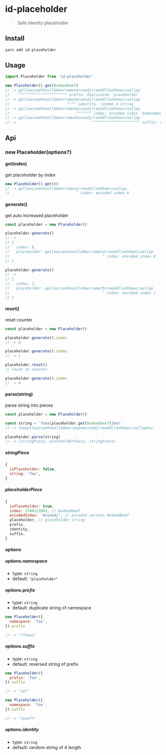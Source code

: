# id-placeholder

> Safe identity placeholder

## Install

```bash
yarn add id-placeholder
```

## Usage

```js
import Placeholder from 'id-placeholder'

new Placeholder().get(0xdeedbeef)
// -> ppllaacceehhoollddeerrwmwtmcunedjrreeddlloohheeccaallpp
//    ^^^^^^^^^^^^^^^^^^^^^^ prefix: duplicated `placeholder`
// -> ppllaacceehhoollddeerrwmwtmcunedjrreeddlloohheeccaallpp
//                          ^^^^ identity: random 4 string
// -> ppllaacceehhoollddeerrwmwtmcunedjrreeddlloohheeccaallpp
//                              ^^^^^^^ index: encoded index `0xdeedbeef`
// -> ppllaacceehhoollddeerrwmwtmcunedjrreeddlloohheeccaallpp
// ->                                  ^^^^^^^^^^^^^^^^^^^^^^ suffix: reverse of prefix
```

## Api

### new Placeholder(options?)

#### get(index)

get placeholder by index

```js
new Placeholder().get(0)
// -> ppllaacceehhoollddeerrwmwtarreeddlloohheeccaallpp
//                              ^ index: encoded index 0
```

#### generate()

get auto increased placeholder

```js
const placeholder = new Placeholder()

placeholder.generate()
// ->
// {
//   index: 0,
//   placeholder: ppllaacceehhoollddeerrwmwtarreeddlloohheeccaallpp
//                                          ^ index: encoded index 0
// }

placeholder.generate()
// ->
// {
//   index: 1,
//   placeholder: ppllaacceehhoollddeerrwmwtbrreeddlloohheeccaallpp
//                                          ^ index: encoded index 1
// }
```

#### reset()

reset counter

```js
const placeholder = new Placeholder()

placeholder.generate().index
// -> 0

placeholder.generate().index
// -> 1

placeholder.reset()
// reset to counter

placeholder.generate().index
// -> 0
```

#### parse(string)

parse string into pieces

```js
const placeholder = new Placeholder()

const string = `foo${placeholder.get(0xdeedbeef)}bar`
// -> fooppllaacceehhoollddeerrpqeomcunedjrreeddlloohheeccaallppbar

placeholder.parse(string)
// -> [stringPiece, placeholderPiece, stringPiece]
```

##### stringPiece

```js
{
  isPlaceholder: false,
  string: 'foo',
}
```

##### placeholderPiece

```js
{
  isPlaceholder: true,
  index: 3740122863, // 0xdeedbeef
  encodedIndex: 'mcunedj', // encoded version 0xdeedbeef
  placeholder, // placeholder string
  prefix,
  identity,
  suffix,
}
```

#### options

##### options.namespace

- type: `string`
- default: `"placeholder"`

##### options.prefix

- type: `string`
- default: duplicate string of namespace

```js
new Placeholder({
  namespace: 'foo',
}).prefix

// -> 'ffoooo'
```

##### options.suffix

- type: `string`
- default: reversed string of prefix

```js
new Placeholder({
  prefix: 'foo',
}).suffix

// -> 'oof'
```

```js
new Placeholder({
  namespace: 'foo',
}).suffix

// -> 'ooooff'
```

##### options.identity

- type: `string`
- default: random string of 4 length

